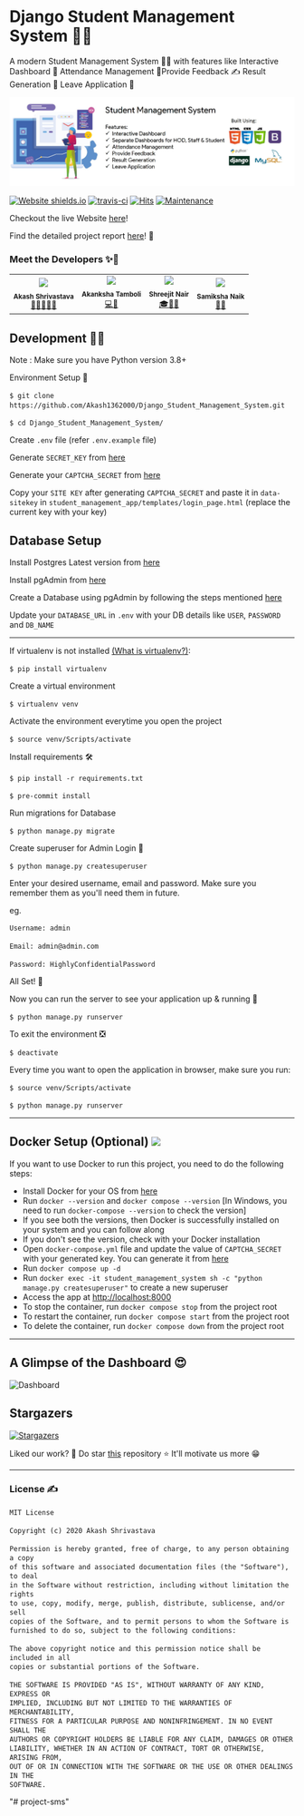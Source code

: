# Django Student Management System 👨‍🎓

A modern Student Management System 👨‍🎓 with features like Interactive Dashboard 🤩 Attendance Management 🏫Provide Feedback ✍ Result Generation 📜 Leave Application 🍂

![SMS_Banner](https://github.com/Akash1362000/akash1362000.github.io/blob/master/styles/images/Django%20Student%20Management%20System%20Banner.jpg)

[![Website shields.io](https://img.shields.io/website-up-down-green-red/http/shields.io.svg)](https://student-management-webapp.herokuapp.com/)
[![travis-ci](https://api.travis-ci.com/Akash1362000/Django_Student_Management_System.svg?token=nv6BYq1BY3w4kf8uZuGj&branch=main)](https://travis-ci.com/github/Akash1362000/Django_Student_Management_System/)
[![Hits](https://hits.seeyoufarm.com/api/count/incr/badge.svg?url=https%3A%2F%2Fgithub.com%2FAkash1362000%2FDjango_Student_Management_System%2F&count_bg=%2379C83D&title_bg=%23555555&icon=&icon_color=%23E7E7E7&title=hits&edge_flat=false)](https://hits.seeyoufarm.com)
[![Maintenance](https://img.shields.io/badge/Maintained%3F-yes-green.svg)](https://github.com/Akash1362000/Django_Student_Management_System/graphs/commit-activity)


Checkout the live Website [here](https://student-management-system-4jym.onrender.com/)!

Find the detailed project report [here](https://drive.google.com/file/d/1DTqbRJBoFuCHJdtb0SJwdiLgE6iOgjUG/view?usp=sharing)! 📜

### Meet the Developers ✨🌟

<table>
		<tr>
			<td align="center"><img src="https://i.imgur.com/ZwcK1xV.jpg"  width=100px;"><br /><sub><b>Akash Shrivastava</b></sub><br/><a href="https://github.com/Akash1362000">👨‍💻🚴‍♂️📸</a></td>
		   <td align="center"><img src="https://i.imgur.com/zvN556m.jpg"  width=100px;"><br /><sub><b>Akanksha Tamboli</b></sub><br/><a href="https://github.com/akankshast">💻🎨</a></td>
			<td align="center"><img src="https://i.imgur.com/fVE1MSw.jpg"  width=100px;"><br /><sub><b>Shreejit Nair</b></sub><br/><a href="https://github.com/ShreejitNair">🎓🏏📱</a></td>			<td align="center"><img src="https://i.imgur.com/oKHebZM.jpg"  width=100px;"><br /><sub><b>Samiksha Naik</b></sub><br/><a href="https://github.com/samiksha8888989">💃📸</a></td>
		</tr>

</table>

## Development 👨‍💻
Note : Make sure you have Python version 3.8+

Environment Setup 🚀

`$ git clone https://github.com/Akash1362000/Django_Student_Management_System.git`

`$ cd Django_Student_Management_System/`

Create `.env` file (refer `.env.example` file)

Generate `SECRET_KEY` from [here](https://djecrety.ir/)

Generate your `CAPTCHA_SECRET` from [here](http://www.google.com/recaptcha/admin)

Copy your `SITE KEY` after generating `CAPTCHA_SECRET` and paste it in `data-sitekey` in `student_management_app/templates/login_page.html` (replace the current key with your key)

## Database Setup

Install Postgres Latest version from [here](https://www.postgresql.org/download/)

Install pgAdmin from [here](https://www.pgadmin.org/download/)

Create a Database using pgAdmin by following the steps mentioned [here](https://www.tutorialsteacher.com/postgresql/create-database)

Update your `DATABASE_URL` in `.env` with your DB details like `USER`, `PASSWORD` and `DB_NAME`

---

If virtualenv is not installed [(What is virtualenv?)](https://www.youtube.com/watch?v=N5vscPTWKOk&t=313s):

`$ pip install virtualenv`

Create a virtual environment

`$ virtualenv venv`

Activate the environment everytime you open the project

`$ source venv/Scripts/activate`

Install requirements 🛠

`$ pip install -r requirements.txt`

`$ pre-commit install`

Run migrations for Database

`$ python manage.py migrate`

Create superuser for Admin Login 🔐

`$ python manage.py createsuperuser`

Enter your desired username, email and password. Make sure you remember them as you'll need them in future.

eg.

    Username: admin

    Email: admin@admin.com

    Password: HighlyConfidentialPassword

All Set! 🤩

Now you can run the server to see your application up & running 🚀

`$ python manage.py runserver`

To exit the environment ❎

`$ deactivate`

Every time you want to open the application in browser, make sure you run:

`$ source venv/Scripts/activate`

`$ python manage.py runserver`

---
## Docker Setup (Optional) ![](https://skillicons.dev/icons?i=docker)

If you want to use Docker to run this project, you need to do the following steps:
- Install Docker for your OS from [here](https://www.docker.com/products/docker-desktop/)
- Run `docker --version` and `docker compose --version` [In Windows, you need to run `docker-compose --version` to check the version]
- If you see both the versions, then Docker is successfully installed on your system and you can follow along
- If you don't see the version, check with your Docker installation
- Open `docker-compose.yml` file and update the value of `CAPTCHA_SECRET` with your generated key. You can generate it from [here](http://www.google.com/recaptcha/admin) 
- Run `docker compose up -d`
- Run `docker exec -it student_management_system sh -c "python manage.py createsuperuser"` to create a new superuser
- Access the app at [http://localhost:8000](http://localhost:8000)
- To stop the container, run `docker compose stop` from the project root
- To restart the container, run `docker compose start` from the project root
- To delete the container, run `docker compose down` from the project root

---

## A Glimpse of the Dashboard 😍

![Dashboard](https://i.imgur.com/vN530l3.png)

## Stargazers

[![Stargazers](https://reporoster.com/stars/Akash1362000/Django_Student_Management_System)](https://github.com/Akash1362000/Django_Student_Management_System/stargazers)

Liked our work? 🤔 Do star [this](https://github.com/Akash1362000/Django_Student_Management_System) repository ⭐ It'll motivate us more 😁

---

### License ✍

```
MIT License

Copyright (c) 2020 Akash Shrivastava

Permission is hereby granted, free of charge, to any person obtaining a copy
of this software and associated documentation files (the "Software"), to deal
in the Software without restriction, including without limitation the rights
to use, copy, modify, merge, publish, distribute, sublicense, and/or sell
copies of the Software, and to permit persons to whom the Software is
furnished to do so, subject to the following conditions:

The above copyright notice and this permission notice shall be included in all
copies or substantial portions of the Software.

THE SOFTWARE IS PROVIDED "AS IS", WITHOUT WARRANTY OF ANY KIND, EXPRESS OR
IMPLIED, INCLUDING BUT NOT LIMITED TO THE WARRANTIES OF MERCHANTABILITY,
FITNESS FOR A PARTICULAR PURPOSE AND NONINFRINGEMENT. IN NO EVENT SHALL THE
AUTHORS OR COPYRIGHT HOLDERS BE LIABLE FOR ANY CLAIM, DAMAGES OR OTHER
LIABILITY, WHETHER IN AN ACTION OF CONTRACT, TORT OR OTHERWISE, ARISING FROM,
OUT OF OR IN CONNECTION WITH THE SOFTWARE OR THE USE OR OTHER DEALINGS IN THE
SOFTWARE.
```
"# project-sms" 
